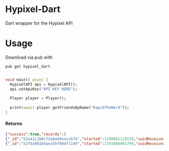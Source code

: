 # Hypixel-Dart

Dart wrapper for the Hypixel API

# Usage

Download via pub with

`pub get hypixel_dart`

```dart

void main() async {
  HypixelAPI api = HypixelAPI();
  api.setApiKey("API KEY HERE");
  
  Player player = Player();
  
  print(await player.getFriendsByName("RapidTheNerd"));
}
```

#### Returns

```json
{"success":true,"records":[
{"_id":"52e41c160cf2a8a99eaca574","started":1390681110519,"uuidReceiver":"522e495748ee41d2a7df0596c0433c72","uuidSender":"43db704e10b140b3a38dce059de35a59"},
{"_id":"52f6a98184aecbbf904f1149","started":1391896961799,"uuidReceiver":"90a6cb8e1b334da091776b3915138db0","uuidSender":"43db704e10b140b3a38dce059de35a59"}
```
